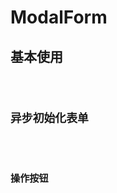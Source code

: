 # ModalForm

## 基本使用

<code src="./demos/basic" />

## 异步初始化表单

<code src="./demos/requestInitialFormValues" />

## 操作按钮

<code src="./demos/renderCustomActionGroup" />
